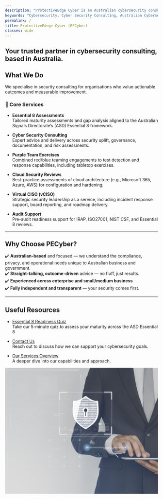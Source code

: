 ```yaml
---
description: "ProtectiveEdge Cyber is an Australian cybersecurity consultancy delivering Essential 8, vCISO, cloud security, audit support, and incident response services for SMEs and government."
keywords: "Cybersecurity, Cyber Security Consulting, Australian Cybersecurity, E8 Assessment, Essential 8 Maturity, ASD Essential Eight, Purple Team Exercises, Red Team Testing, Blue Team Analysis, Cloud Security, Microsoft 365 Security, Azure Hardening, AWS Security Review, Virtual CISO, vCISO Australia, Audit Preparation, IRAP Compliance, ISO27001 Support, NIST Cybersecurity Framework, Security Hardening, Cybersecurity Posture, Cybersecurity Leadership, Proactive Cybersecurity, Reactive Cybersecurity, Cyber Risk Management, Tabletop Exercises, Incident Response Planning, Cybersecurity Services, Consulting Services Australia, Canberra Cybersecurity, Government Cybersecurity, Cyber Strategy for SMBs, Australian Business Cybersecurity"
permalink: /
title: ProtectiveEdege Cyber (PECyber)
classes: wide
---
```


Your trusted partner in cybersecurity consulting, based in Australia.
--- 
## What We Do

We specialise in security consulting for organisations who value actionable outcomes and measurable improvement.

### 🔐 Core Services
- **Essential 8 Assessments**  
  Tailored maturity assessments and gap analysis aligned to the Australian Signals Directorate’s (ASD) Essential 8 framework.

- **Cyber Security Consulting**  
  Expert advice and delivery across security uplift, governance, documentation, and risk assessments.

- **Purple Team Exercises**  
  Combined red/blue teaming engagements to test detection and response capabilities, including tabletop exercises.

- **Cloud Security Reviews**  
  Best-practice assessments of cloud architecture (e.g., Microsoft 365, Azure, AWS) for configuration and hardening.

- **Virtual CISO (vCISO)**  
  Strategic security leadership as a service, including incident response support, board reporting, and roadmap delivery.

- **Audit Support**  
  Pre-audit readiness support for IRAP, ISO27001, NIST CSF, and Essential 8 reviews.

---

## Why Choose PECyber?

✔️ **Australian-based** and focused — we understand the compliance, privacy, and operational needs unique to Australian business and government.  
✔️ **Straight-talking, outcome-driven** advice — no fluff, just results.  
✔️ **Experienced across enterprise and small/medium business**  
✔️ **Fully independent and transparent** — your security comes first.

---

## Useful Resources

- [Essential 8 Readiness Quiz](/survey/)  
  Take our 5-minute quiz to assess your maturity across the ASD Essential 8

- [Contact Us](/contact/)  
  Reach out to discuss how we can support your cybersecurity goals.

- [Our Services Overview](/services/)  
  A deeper dive into our capabilities and approach.

![PECyber Security Illustration](/assets/security_new.jpg "Security")
